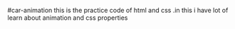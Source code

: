 #car-animation
this is the practice code of html and css .in this i have lot of learn about animation and css properties
